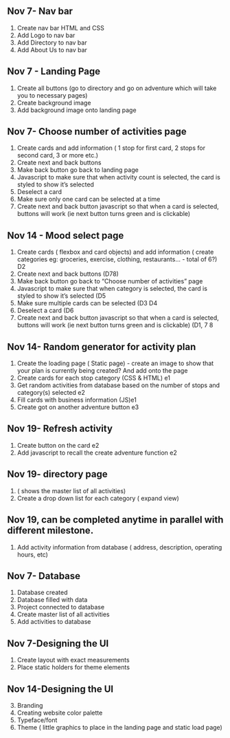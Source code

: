 ## Nov 7- Nav bar
   1. Create nav bar HTML and CSS
   1. Add Logo to nav bar
   1. Add Directory to nav bar
   1. Add About Us to nav bar
##  Nov 7 - Landing Page
   1. Create all buttons (go to directory and go on adventure which will take you to necessary pages)
   1. Create background image 
   1. Add background image onto landing page
## Nov 7-  Choose number of activities page
   1. Create cards and add information ( 1 stop for first card, 2 stops for second card, 3 or more etc.)
   1. Create next and back buttons
   1. Make back button go back to landing page
   1. Javascript to make sure that when activity count is selected, the card is styled to show it’s selected
   1. Deselect a card
   1. Make sure only one card can be selected at a time
   1. Create next and back button javascript so that when a card is selected, buttons will work (ie next button turns green and is clickable)

## Nov 14 - Mood select page
   1. Create cards ( flexbox and card objects) and add information ( create categories eg: groceries, exercise, clothing, restaurants... - total of 6?) D2
   1. Create next and back buttons (D78)
   1. Make back button go back to “Choose number of activities” page
   1. Javascript to make sure that when category is selected, the card is styled to show it’s selected  (D5
   1. Make sure multiple cards can be selected (D3  D4
   1. Deselect a card (D6
   1. Create next and back button javascript so that when a card is selected, buttons will work (ie next button turns green and is clickable) (D1, 7 8

## Nov 14- Random generator for activity plan 
   1. Create the loading page ( Static page) - create an image to show that your plan is currently being created? And add onto the page  
   1. Create cards for each stop category (CSS & HTML) e1
   1. Get random activities from database based on the number of stops and category(s) selected  e2
   1. Fill cards with business information (JS)e1
   1. Create got on another adventure button e3

## Nov 19- Refresh activity
   1. Create button on the card e2
   1. Add javascript to recall the create adventure function e2

## Nov 19- directory page
   1. ( shows the master list of all activities)
   1. Create a drop down list for each category ( expand view)

## Nov 19, can be completed anytime in parallel with different milestone.

   1. Add activity information from database ( address, description, operating hours, etc)


## Nov 7- Database 
   1. Database created
   1. Database filled with data
   1. Project connected to database
   1. Create master list of all activities
   1. Add activities to database
   
## Nov 7-Designing the UI
   1. Create layout with exact measurements 
   1. Place static holders for theme elements
   
  ## Nov 14-Designing the UI
   3. Branding
   4. Creating website color palette 
   5. Typeface/font 
   6. Theme ( little graphics to place in the landing page and static load page)
